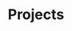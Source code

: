 ---
title: Projects
permalink: "/projects/"
htmlClass: background-dark projects
layout: projects
---